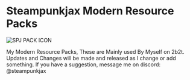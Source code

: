 # Steampunkjax Modern Resource Packs
![SPJ PACK ICON](SPJ_6.0.zip/pack.png)

My Modern Resource Packs, These are Mainly used By Myself on 2b2t.
Updates and Changes will be made and released as I change or add something.
If you have a suggestion, message me on discord: @steampunkjax
